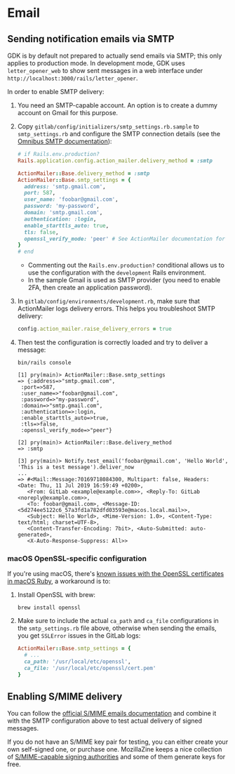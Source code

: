 # Email

## Sending notification emails via SMTP

GDK is by default not prepared to actually send emails via SMTP; this only
applies to production mode. In development mode, GDK uses `letter_opener_web`
to show sent messages in a web interface under
`http://localhost:3000/rails/letter_opener`.

In order to enable SMTP delivery:

1. You need an SMTP-capable account. An option is to create a dummy account
   on Gmail for this purpose.
1. Copy `gitlab/config/initializers/smtp_settings.rb.sample` to `smtp_settings.rb`
   and configure the SMTP connection details (see the
   [Omnibus SMTP documentation](https://docs.gitlab.com/omnibus/settings/smtp.html)):

   ```ruby
   # if Rails.env.production?
   Rails.application.config.action_mailer.delivery_method = :smtp

   ActionMailer::Base.delivery_method = :smtp
   ActionMailer::Base.smtp_settings = {
     address: 'smtp.gmail.com',
     port: 587,
     user_name: 'foobar@gmail.com',
     password: 'my-password',
     domain: 'smtp.gmail.com',
     authentication: :login,
     enable_starttls_auto: true,
     tls: false,
     openssl_verify_mode: 'peer' # See ActionMailer documentation for other possible options,
   }
   # end
   ```

   - Commenting out the `Rails.env.production?` conditional allows us to use
     the configuration with the `development` Rails environment.
   - In the sample Gmail is used as SMTP provider (you need to enable 2FA, then
     create an application password).
1. In `gitlab/config/environments/development.rb`, make sure that ActionMailer
   logs delivery errors. This helps you troubleshoot SMTP delivery:

   ```ruby
   config.action_mailer.raise_delivery_errors = true
   ```

1. Then test the configuration is correctly loaded and try to deliver a message:

   ```shell
   bin/rails console

   [1] pry(main)> ActionMailer::Base.smtp_settings
   => {:address=>"smtp.gmail.com",
    :port=>587,
    :user_name=>"foobar@gmail.com",
    :password=>"my-password",
    :domain=>"smtp.gmail.com",
    :authentication=>:login,
    :enable_starttls_auto=>true,
    :tls=>false,
    :openssl_verify_mode=>"peer"}

   [2] pry(main)> ActionMailer::Base.delivery_method
   => :smtp

   [3] pry(main)> Notify.test_email('foobar@gmail.com', 'Hello World', 'This is a test message').deliver_now
   ...
   => #<Mail::Message:70169718084300, Multipart: false, Headers: <Date: Thu, 11 Jul 2019 16:59:49 +0200>,
      <From: GitLab <example@example.com>>, <Reply-To: GitLab <noreply@example.com>>,
      <To: foobar@gmail.com>, <Message-ID: <5d274ee5122c6_57a3fd1a782dfd03593e@macos.local.mail>>,
      <Subject: Hello World>, <Mime-Version: 1.0>, <Content-Type: text/html; charset=UTF-8>,
      <Content-Transfer-Encoding: 7bit>, <Auto-Submitted: auto-generated>,
      <X-Auto-Response-Suppress: All>>
   ```

### macOS OpenSSL-specific configuration

If you're using macOS, there's
[known issues with the OpenSSL certificates in macOS Ruby](https://gitlab.com/gitlab-org/gitlab/issues/13914),
a workaround is to:

1. Install OpenSSL with brew:

   ```shell
   brew install openssl
   ```

1. Make sure to include the actual `ca_path` and `ca_file` configurations in the
   `smtp_settings.rb` file above, otherwise when sending the emails, you get `SSLError` issues in
   the GitLab logs:

   ```ruby
   ActionMailer::Base.smtp_settings = {
     # ...
     ca_path: '/usr/local/etc/openssl',
     ca_file: '/usr/local/etc/openssl/cert.pem'
   }
   ```

## Enabling S/MIME delivery

You can follow the [official S/MIME emails documentation](https://docs.gitlab.com/ee/administration/smime_signing_email.html)
and combine it with the SMTP configuration above to test actual delivery of
signed messages.

If you do not have an S/MIME key pair for testing, you can either create your
own self-signed one, or purchase one. MozillaZine keeps a nice collection
of [S/MIME-capable signing authorities](http://kb.mozillazine.org/Getting_an_SMIME_certificate)
and some of them generate keys for free.
